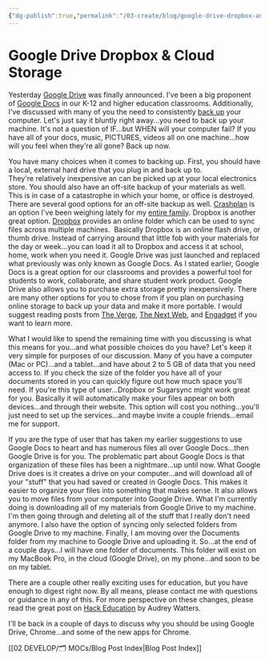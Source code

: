 ```yaml
---
{"dg-publish":true,"permalink":"/03-create/blog/google-drive-dropbox-and-cloud-storage/","title":"Google Drive, Dropbox, & Cloud Storage","tags":["backup","cloud","google","online-backups"]}
---
```


# Google Drive Dropbox & Cloud Storage

Yesterday [Google Drive](http://googleblog.blogspot.com/2012/04/introducing-google-drive-yes-really.html) was finally announced. I've been a big proponent of [Google Docs](https://sites.google.com/site/wiobyrne/google-docs) in our K-12 and higher education classrooms. Additionally, I've discussed with many of you the need to consistently [back up](https://sites.google.com/site/wiobyrne/back-up-your-mac) your computer. Let's just say it bluntly right away...you need to back up your machine. It's not a question of IF...but WHEN will your computer fail? If you have all of your docs, music, PICTURES, videos all on one machine...how will you feel when they're all gone? Back up now.

You have many choices when it comes to backing up. First, you should have a local, external hard drive that you plug in and back up to. They're relatively inexpensive an can be picked up at your local electronics store. You should also have an off-site backup of your materials as well. This is in case of a catastrophe in which your home, or office is destroyed. There are several good options for an off-site backup as well. [Crashplan](http://lifehacker.com/5787572/set-up-an-automated-bulletproof-file-back-up-solution) is an option I've been weighing lately for my [entire family](http://support.crashplan.com/doku.php/recipe/backing_up_your_family). Dropbox is another great option. [Dropbox](https://sites.google.com/site/wiobyrne/dropbox) provides an online folder which can be used to sync files across multiple machines.  Basically Dropbox is an online flash drive, or thumb drive. Instead of carrying around that little fob with your materials for the day or week...you can load it all to Dropbox and access it at school, home, work when you need it. Google Drive was just launched and replaced what previously was only known as Google Docs. As I stated earlier, Google Docs is a great option for our classrooms and provides a powerful tool for students to work, collaborate, and share student work product. Google Drive also allows you to purchase extra storage pretty inexpensively. There are many other options for you to chose from if you plan on purchasing online storage to back up your data and make it more portable. I would suggest reading posts from [The Verge](http://www.theverge.com/2012-04-24/2954960/google-drive-dropbox-skydrive-sugarsync-cloud-storage-competition), [The Next Web](http://thenextweb.com/insider/2012-04-24/google-drive-vs-dropbox-skydrive-box/), and [Engadget](http://www.engadget.com/2012-04-24/google-drive-vs-the-competition-dropbox-skydrive-icloud/) if you want to learn more.

What I would like to spend the remaining time with you discussing is what this means for you...and what possible choices do you have? Let's keep it very simple for purposes of our discussion. Many of you have a computer (Mac or PC)...and a tablet...and have about 2 to 5 GB of data that you need access to. If you check the size of the folder you have all of your documents stored in you can quickly figure out how much space you'll need. If you're this type of user...Dropbox or Sugarsync might work great for you. Basically it will automatically make your files appear on both devices...and through their website. This option will cost you nothing...you'll just need to set up the services...and maybe invite a couple friends...email me for support.

If you are the type of user that has taken my earlier suggestions to use Google Docs to heart and has numerous files all over Google Docs...then Google Drive is for you. The problematic part about Google Docs is that organization of these files has been a nightmare...up until now. What Google Drive does is it creates a drive on your computer...and will download all of your "stuff" that you had saved or created in Google Docs. This makes it easier to organize your files into something that makes sense. It also allows you to move files from your computer into Google Drive. What I'm currently doing is downloading all of my materials from Google Drive to my machine. I'm then going through and deleting all of the stuff that I really don't need anymore. I also have the option of syncing only selected folders from Google Drive to my machine. Finally, I am moving over the Documents folder from my machine to Google Drive and uploading it. So...at the end of a couple days...I will have one folder of documents. This folder will exist on my MacBook Pro, in the cloud (Google Drive), on my phone...and soon to be on my tablet.

There are a couple other really exciting uses for education, but you have enough to digest right now. By all means, please contact me with questions or guidance in any of this. For more perspective on these changes, please read the great post on [Hack Education](http://hackeducation.com/2012-04-24/google-apps-for-education-and-the-new-google-drive/) by Audrey Watters.

I'll be back in a couple of days to discuss why you should be using Google Drive, Chrome...and some of the new apps for Chrome.

[[02 DEVELOP/🗂️ MOCs/Blog Post Index\|Blog Post Index]]